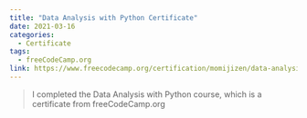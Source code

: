 ```yaml
---
title: "Data Analysis with Python Certificate"
date: 2021-03-16
categories:
  - Certificate
tags:
  - freeCodeCamp.org
link: https://www.freecodecamp.org/certification/momijizen/data-analysis-with-python-v7
---
```

>I completed the Data Analysis with Python course, which is a  certificate from freeCodeCamp.org
